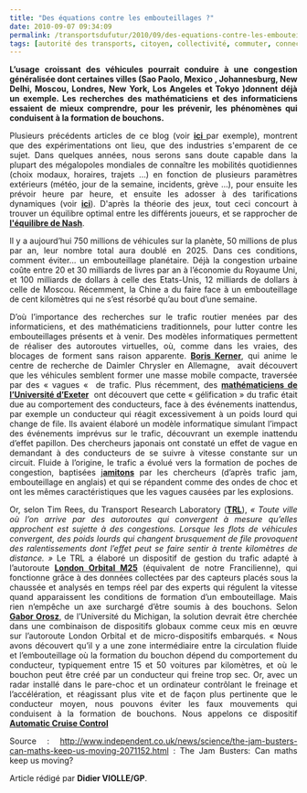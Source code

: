 ```yaml
---
title: "Des équations contre les embouteillages ?"
date: 2010-09-07 09:34:09
permalink: /transportsdufutur/2010/09/des-equations-contre-les-embouteillages.html
tags: [autorité des transports, citoyen, collectivité, commuter, connectivité, données réelles, internet, Pay as You Move, PAYD, surveillance, TIC]
---
```


<p style="text-align: justify"><strong>L’usage croissant des véhicules pourrait conduire à une congestion généralisée dont certaines villes (Sao Paolo, Mexico , Johannesburg, New Delhi, Moscou, Londres, New York, Los Angeles et Tokyo )donnent déjà un exemple. Les recherches des mathématiciens et des informaticiens essaient de mieux comprendre, pour les prévenir, les phénomènes qui conduisent à la formation de bouchons.</strong></p> <p style="text-align: justify">Plusieurs précédents articles de ce blog (voir <strong><a href="https://gabrielplassat.github.io/transportsdufutur/2010/07/ibm-aide-les-habitants-de-stockholm-a-prevoir-leurs-meilleures-options-de-deplacement.html" target="_blank">ici </a></strong>par exemple), montrent que des expérimentations ont lieu, que des industries s'emparent de ce sujet. Dans quelques années, nous serons sans doute capable dans la plupart des mégalopoles mondiales de connaître les mobilités quotidiennes (choix modaux, horaires, trajets ...) en fonction de plusieurs paramètres extérieurs (météo, jour de la semaine, incidents, grève ...), pour ensuite les prévoir heure par heure, et ensuite les adosser à des tarifications dynamiques (voir <strong><a href="https://gabrielplassat.github.io/transportsdufutur/2010/05/vous-commencez-a-travailler-a-8h30-cela-vous-coutera-plus-cher.html" target="_blank">ici</a></strong>). D'après la théorie des jeux, tout ceci concourt à trouver un équilibre optimal entre les différents joueurs, et se rapprocher de <strong><a href="http://fr.wikipedia.org/wiki/%C3%89quilibre_de_Nash" target="_blank">l'équilibre de Nash</a></strong>.</p> <p style="text-align: justify">Il y a aujourd’hui 750 millions de véhicules sur la planète, 50 millions de plus par an, leur nombre total aura doublé en 2025. Dans ces conditions, comment éviter… un embouteillage planétaire. Déjà la congestion urbaine coûte entre 20 et 30 milliards de livres par an à l’économie du Royaume Uni, et 100 milliards de dollars à celle des Etats-Unis, 12 milliards de dollars à celle de Moscou. Récemment, la Chine a du faire face à un embouteillage de cent kilomètres qui ne s’est résorbé qu’au bout d’une semaine.</p> <p style="text-align: justify"> </p>  <!--more-->   <p style="text-align: justify">D’où l’importance des recherches sur le trafic routier menées par des informaticiens, et des mathématiciens traditionnels, pour lutter contre les embouteillages présents et à venir. Des modèles informatiques permettent de réaliser des autoroutes virtuelles, où, comme dans les vraies, des blocages de forment sans raison apparente. <strong><a href="http://en.wikipedia.org/wiki/Boris_Kerner_">Boris Kerner</a></strong>, qui anime le centre de recherche de Daimler Chrysler en Allemagne,  avait découvert que les véhicules semblent former une masse mobile compacte, traversée par des « vagues «  de trafic. Plus récemment, des <strong><a href="http://www.physorg.com/news117283969.html_">mathématiciens de l’Université d’Exeter</a></strong>  ont découvert que cette « gélification » du trafic était due au comportement des conducteurs, face à des événements inattendus, par exemple un conducteur qui réagit excessivement à un poids lourd qui change de file. Ils avaient élaboré un modèle informatique simulant l’impact des événements imprévus sur le trafic, découvrant un exemple inattendu d’effet papillon. Des chercheurs japonais ont constaté un effet de vague en demandant à des conducteurs de se suivre à vitesse constante sur un circuit. Fluide à l’origine, le trafic a évolué vers la formation de poches de congestion, baptisées j<strong><a href="http://math.mit.edu/projects/traffic/_">amitons</a></strong> par les chercheurs (d’après trafic jam, embouteillage en anglais) et qui se répandent comme des ondes de choc et ont les mêmes caractéristiques que les vagues causées par les explosions.</p> <p style="text-align: justify">Or, selon Tim Rees, du Transport Research Laboratory (<strong><a href="http://www.trl.co.uk/_">TRL</a></strong>), <em>« Toute ville où l’on arrive par des autoroutes qui convergent à mesure qu’elles approchent est sujette à des congestions. Lorsque les flots de véhicules convergent, des poids lourds qui changent brusquement de file provoquent des ralentissements dont l’effet peut se faire sentir à trente kilomètres de distance. » </em>Le TRL a élaboré un dispositif de gestion du trafic adapté à l’autoroute <strong><a href="http://en.wikipedia.org/wiki/M25_motorway_">London Orbital M25</a></strong> (équivalent de notre Francilienne), qui fonctionne grâce à des données collectées par des capteurs placés sous la chaussée et analysés en temps réel par des experts qui régulent la vitesse quand apparaissent les conditions de formation d’un embouteillage. Mais rien n’empêche un axe surchargé d’être soumis à des bouchons. Selon <strong><a href="https://me-web2.engin.umich.edu/pub/directory/bio?uniqname=orosz_">Gabor Orosz</a></strong>, de l’Université du Michigan, la solution devrait être cherchée dans une combinaison de dispositifs globaux comme ceux mis en œuvre sur l’autoroute London Orbital et de micro-dispositifs embarqués. « Nous avons découvert qu’il y a une zone intermédiaire entre la circulation fluide et l’embouteillage où la formation du bouchon dépend du comportement du conducteur, typiquement entre 15 et 50 voitures par kilomètres, et où le bouchon peut être créé par un conducteur qui freine trop sec. Or, avec un radar installé dans le pare-choc et un ordinateur contrôlant le freinage et l’accélération, et réagissant plus vite et de façon plus pertinente que le conducteur moyen, nous pouvons éviter les faux mouvements qui conduisent à la formation de bouchons. Nous appelons ce dispositif <strong><a href="http://rb-kwin.bosch.com/hu/en/automotivetechnology/overview/newsspecial/automaticcruisecontrol/index.html_">Automatic Cruise Control</a></strong></p> <p style="text-align: justify">Source : <a href="http://www.independent.co.uk/news/science/the-jam-busters-can-maths-keep-us-moving-2071152.html_blank_">http://www.independent.co.uk/news/science/the-jam-</a><a href="http://www.independent.co.uk/news/science/the-jam-busters-can-maths-keep-us-moving-2071152.html_blank_">busters-can-maths-keep-us-moving-2071152.html</a> : The Jam Busters: Can maths keep us moving?</p> <p style="text-align: justify">Article rédigé par <strong>Didier VIOLLE/GP</strong>.</p>
